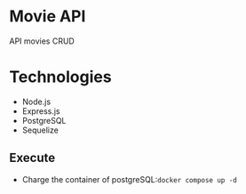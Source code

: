 # Movie API

API movies CRUD

# Technologies

- Node.js
- Express.js
- PostgreSQL
- Sequelize

## Execute

- Charge the container of postgreSQL:`docker compose up -d`
